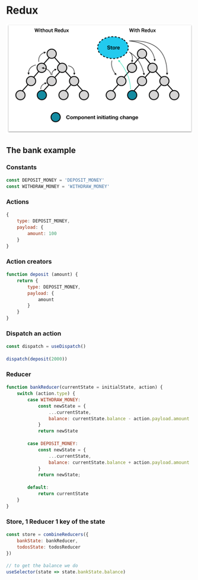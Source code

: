 # Redux

![](./assets/redux.png)

## The bank example

### Constants
```javascript
const DEPOSIT_MONEY = 'DEPOSIT_MONEY'
const WITHDRAW_MONEY = 'WITHDRAW_MONEY'
```

### Actions
```javascript
{
    type: DEPOSIT_MONEY,
    payload: {
        amount: 100
    }
}
```

### Action creators
```javascript
function deposit (amount) {
    return {
        type: DEPOSIT_MONEY,
        payload: {
            amount
        }
    }
}
```

### Dispatch an action
```javascript
const dispatch = useDispatch()

dispatch(deposit(2000))
```


### Reducer
```javascript
function bankReducer(currentState = initialState, action) {
    switch (action.type) {
        case WITHDRAW_MONEY:
            const newState = { 
                ...currentState, 
                balance: currentState.balance - action.payload.amount
            }
            return newState

        case DEPOSIT_MONEY:
            const newState = { 
                ...currentState, 
                balance: currentState.balance + action.payload.amount
            }
            return newState;

        default:
            return currentState
    }
}
```

### Store, 1 Reducer 1 key of the state
```javascript
const store = combineReducers({
    bankState: bankReducer,
    todosState: todosReducer
})

// to get the balance we do
useSelector(state => state.bankState.balance)
```
